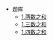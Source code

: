 * 题库
  * [1.两数之和](/leetcode/1两数之和.md)
  * [1.三数之和](/leetcode/1两数之和.md)
  * [1.四数之和](/leetcode/1两数之和.md)